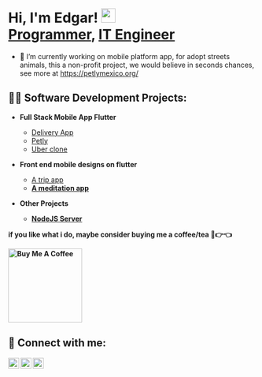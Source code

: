 <h1>Hi, I'm Edgar! <img src="https://github.com/TheDudeThatCode/TheDudeThatCode/blob/master/Assets/Hi.gif" width="29px"> <br/><a href="https://github.com/EdgarAldair">Programmer</a>, <a href="https://www.linkedin.com/in/edgar-saenz/">IT Engineer</a></h1>


- 🔭 I’m currently working on mobile platform app, for adopt streets animals, this a non-profit project, we would believe in seconds chances, see more at https://petlymexico.org/
<h2>👨‍💻 Software Development Projects:</h2>

- <b>Full Stack Mobile App Flutter</b>
  - [Delivery App](https://github.com/EdgarAldair/deliveryfluttter-app)
  - [Petly](https://github.com/EdgarAldair/deliveryfluttter-app)
  - [Uber clone](https://github.com/EdgarAldair/uber-clone-app)
- <b>Front end mobile designs on flutter</b>
  - [A trip app](https://github.com/EdgarAldair/tripScreen)<b>
  - [A meditation app](https://github.com/EdgarAldair/meditationAppScreen)<b>
  
- <b>Other Projects</b>
  - [NodeJS Server](https://github.com/EdgarAldair/ServidorNodeJS)<b>
  
  
 if you like what i do, maybe consider buying me a coffee/tea 🥺👉👈

<a href="https://www.buymeacoff.ee/saenz" target="_blank"><img src="https://cdn.buymeacoffee.com/buttons/v2/default-red.png" alt="Buy Me A Coffee" width="150" ></a>

<h2> 🤳 Connect with me:</h2>

[<img align="left" alt="EdgarSaenz | Twitter" width="22px" src="https://upload.wikimedia.org/wikipedia/commons/thumb/4/4f/Twitter-logo.svg/2491px-Twitter-logo.svg.png" />][twitter]
[<img align="left" alt="EdgarSaenz | LinkedIn" width="22px" src="https://cdn-icons-png.flaticon.com/512/174/174857.png" />][linkedin]
[<img align="left" alt="EdgarSaenz | Instagram" width="22px" src="https://upload.wikimedia.org/wikipedia/commons/thumb/e/e7/Instagram_logo_2016.svg/2048px-Instagram_logo_2016.svg.png" />][instagram]

[twitter]: https://twitter.com/_EdgarAldair
[instagram]: https://www.instagram.com/soy_edgarsaenz/
[linkedin]: https://www.linkedin.com/in/edgar-saenz/
